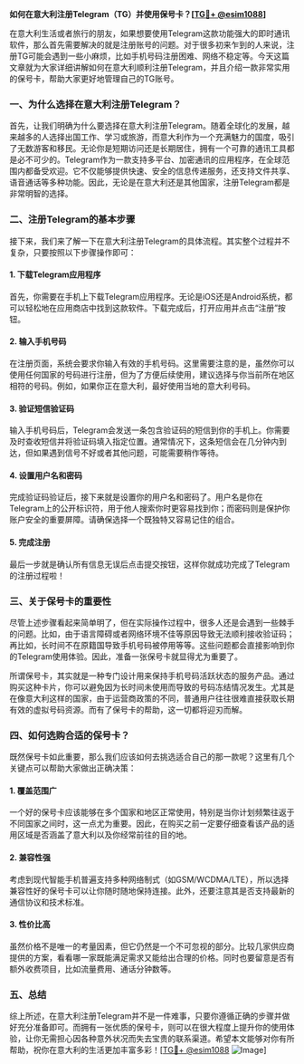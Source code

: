 **如何在意大利注册Telegram（TG）并使用保号卡？[[TG💪+ @esim1088](https://t.me/s/esim1088)]**

在意大利生活或者旅行的朋友，如果想要使用Telegram这款功能强大的即时通讯软件，那么首先需要解决的就是注册账号的问题。对于很多初来乍到的人来说，注册TG可能会遇到一些小麻烦，比如手机号码注册困难、网络不稳定等。今天这篇文章就为大家详细讲解如何在意大利顺利注册Telegram，并且介绍一款非常实用的保号卡，帮助大家更好地管理自己的TG账号。

### 一、为什么选择在意大利注册Telegram？

首先，让我们明确为什么要选择在意大利注册Telegram。随着全球化的发展，越来越多的人选择出国工作、学习或旅游，而意大利作为一个充满魅力的国度，吸引了无数游客和移民。无论你是短期访问还是长期居住，拥有一个可靠的通讯工具都是必不可少的。Telegram作为一款支持多平台、加密通讯的应用程序，在全球范围内都备受欢迎。它不仅能够提供快速、安全的信息传递服务，还支持文件共享、语音通话等多种功能。因此，无论是在意大利还是其他国家，注册Telegram都是非常明智的选择。

### 二、注册Telegram的基本步骤

接下来，我们来了解一下在意大利注册Telegram的具体流程。其实整个过程并不复杂，只要按照以下步骤操作即可：

#### 1. 下载Telegram应用程序

首先，你需要在手机上下载Telegram应用程序。无论是iOS还是Android系统，都可以轻松地在应用商店中找到这款软件。下载完成后，打开应用并点击“注册”按钮。

#### 2. 输入手机号码

在注册页面，系统会要求你输入有效的手机号码。这里需要注意的是，虽然你可以使用任何国家的号码进行注册，但为了方便后续使用，建议选择与你当前所在地区相符的号码。例如，如果你正在意大利，最好使用当地的意大利号码。

#### 3. 验证短信验证码

输入手机号码后，Telegram会发送一条包含验证码的短信到你的手机上。你需要及时查收短信并将验证码填入指定位置。通常情况下，这条短信会在几分钟内到达，但如果遇到信号不好或者其他问题，可能需要稍作等待。

#### 4. 设置用户名和密码

完成验证码验证后，接下来就是设置你的用户名和密码了。用户名是你在Telegram上的公开标识符，用于他人搜索你时更容易找到你；而密码则是保护你账户安全的重要屏障。请确保选择一个既独特又容易记住的组合。

#### 5. 完成注册

最后一步就是确认所有信息无误后点击提交按钮，这样你就成功完成了Telegram的注册过程啦！

### 三、关于保号卡的重要性

尽管上述步骤看起来简单明了，但在实际操作过程中，很多人还是会遇到一些棘手的问题。比如，由于语言障碍或者网络环境不佳等原因导致无法顺利接收验证码；再比如，长时间不在原籍国导致手机号码被停用等等。这些问题都会直接影响到你的Telegram使用体验。因此，准备一张保号卡就显得尤为重要了。

所谓保号卡，其实就是一种专门设计用来保持手机号码活跃状态的服务产品。通过购买这种卡片，你可以避免因为长时间未使用而导致的号码冻结情况发生。尤其是在像意大利这样的国家，由于运营商政策的不同，普通用户往往很难直接获取长期有效的虚拟号码资源。而有了保号卡的帮助，这一切都将迎刃而解。

### 四、如何选购合适的保号卡？

既然保号卡如此重要，那么我们应该如何去挑选适合自己的那一款呢？这里有几个关键点可以帮助大家做出正确决策：

#### 1. 覆盖范围广

一个好的保号卡应该能够在多个国家和地区正常使用，特别是当你计划频繁往返于不同国家之间时，这一点尤为重要。因此，在购买之前一定要仔细查看该产品的适用区域是否涵盖了意大利以及你经常前往的目的地。

#### 2. 兼容性强

考虑到现代智能手机普遍支持多种网络制式（如GSM/WCDMA/LTE），所以选择兼容性好的保号卡可以让你随时随地保持连接。此外，还要注意其是否支持最新的通信协议和技术标准。

#### 3. 性价比高

虽然价格不是唯一的考量因素，但它仍然是一个不可忽视的部分。比较几家供应商提供的方案，看看哪一家既能满足需求又能给出合理的价格。同时也要留意是否有额外收费项目，比如流量费用、通话分钟数等。

### 五、总结

综上所述，在意大利注册Telegram并不是一件难事，只要你遵循正确的步骤并做好充分准备即可。而拥有一张优质的保号卡，则可以在很大程度上提升你的使用体验，让你无需担心因各种意外状况而失去宝贵的联系渠道。希望本文能够对你有所帮助，祝你在意大利的生活更加丰富多彩！[[TG💪+ @esim1088](https://t.me/s/esim1088) ![Image](https://i.postimg.cc/4NQfJmqS/Snipaste-2025-05-13-00-14-12.png)]